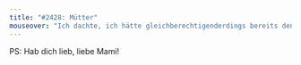 ```yaml
---
title: "#2428: Mütter"
mouseover: "Ich dachte, ich hätte gleichberechtigenderdings bereits den Schraubentag im Fredkalender eingetragen..."
---
```


PS:
Hab dich lieb, liebe Mami!

